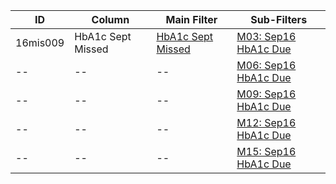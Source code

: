 ID | Column | Main Filter | Sub-Filters | 
-- | ------ | -------| -----------|
16mis009| HbA1c Sept Missed | [HbA1c Sept Missed](https://github.com/johnnybender/adastandards2017/blob/master/recommendations/rec001.md) | [M03: Sep16 HbA1c Due](https://github.com/johnnybender/adastandards2017/blob/master/recommendations/rec001.md)| 
-- |-- |-- |[M06: Sep16 HbA1c Due](https://github.com/johnnybender/adastandards2017/blob/master/recommendations/rec001.md)|
-- |-- |-- |[M09: Sep16 HbA1c Due](https://github.com/johnnybender/adastandards2017/blob/master/recommendations/rec001.md)| 
-- |-- |-- |[M12: Sep16 HbA1c Due](https://github.com/johnnybender/adastandards2017/blob/master/recommendations/rec001.md)|
-- |-- |-- |[M15: Sep16 HbA1c Due](https://github.com/johnnybender/adastandards2017/blob/master/recommendations/rec001.md)|
